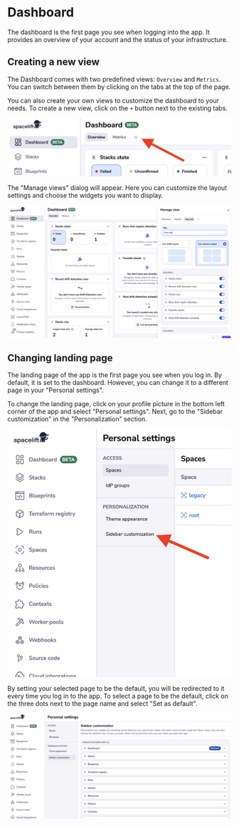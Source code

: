 # Dashboard

The dashboard is the first page you see when logging into the app. It provides an overview of your account and the
status of your infrastructure.

## Creating a new view

The Dashboard comes with two predefined views: `Overview` and `Metrics`. You can switch between them by clicking on the
tabs at the top of the page.

You can also create your own views to customize the dashboard to your needs. To create a new view, click on the `+`
button next to the existing tabs.

![](../assets/screenshots/dashboard_adding_views.png)

The "Manage views" dialog will appear. Here you can customize the layout settings and choose the widgets you want to display.

![](../assets/screenshots/dashboard_manage_views.png)

## Changing landing page

The landing page of the app is the first page you see when you log in. By default, it is set to the dashboard. However,
you can change it to a different page in your "Personal settings".

To change the landing page, click on your profile picture in the bottom left corner of the app and select "Personal
settings". Next, go to the "Sidebar customization" in the "Personalization" section.

![](../assets/screenshots/dashboard_landing_page.png)

By setting your selected page to be the default, you will be redirected to it every time you log in to the app. To
select a page to be the default, click on the three dots next to the page name and select "Set as default".

![](../assets/screenshots/dashboard_default_page.png)
